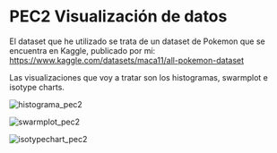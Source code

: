 # PEC2 Visualización de datos 

El dataset que he utilizado se trata de un dataset de Pokemon que se encuentra en Kaggle, publicado por mi: https://www.kaggle.com/datasets/maca11/all-pokemon-dataset

Las visualizaciones que voy a tratar son los histogramas, swarmplot e isotype charts.

![histograma_pec2](https://github.com/marioherpla11/marioherpla11.github.io/assets/167066963/69b2a89f-eab2-4830-8fd9-23f95f4c222c)


![swarmplot_pec2](https://github.com/marioherpla11/marioherpla11.github.io/assets/167066963/57e40496-aece-408d-8a86-39b18cc21611)


![isotypechart_pec2](https://github.com/marioherpla11/marioherpla11.github.io/assets/167066963/ea07aa49-5da4-4dd9-9bfc-ee62c7fa2a72)
